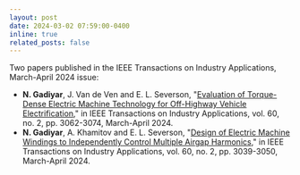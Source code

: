 ```yaml
---
layout: post
date: 2024-03-02 07:59:00-0400
inline: true
related_posts: false
---
```


Two papers published in the IEEE Transactions on Industry Applications, March-April 2024 issue:
- **N. Gadiyar**, J. Van de Ven and E. L. Severson, "[Evaluation of Torque-Dense Electric Machine Technology for Off-Highway Vehicle Electrification](https://ieeexplore.ieee.org/abstract/document/10328391)," in IEEE Transactions on Industry Applications, vol. 60, no. 2, pp. 3062-3074, March-April 2024.
- **N. Gadiyar**, A. Khamitov and E. L. Severson, "[Design of Electric Machine Windings to Independently Control Multiple Airgap Harmonics](https://ieeexplore.ieee.org/abstract/document/10313586)," in IEEE Transactions on Industry Applications, vol. 60, no. 2, pp. 3039-3050, March-April 2024.
